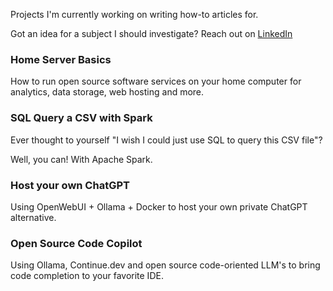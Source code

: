 Projects I'm currently working on writing how-to articles for.

Got an idea for a subject I should investigate? Reach out on [LinkedIn](https://www.linkedin.com/in/sean-missingham/)



### Home Server Basics

How to run open source software services on your home computer for analytics, data storage, web hosting and more.
 
### SQL Query a CSV with Spark

Ever thought to yourself "I wish I could just use SQL to query this CSV file"?

Well, you can! With Apache Spark.

### Host your own ChatGPT

Using OpenWebUI + Ollama + Docker to host your own private ChatGPT alternative.

### Open Source Code Copilot

Using Ollama, Continue.dev and open source code-oriented LLM's to bring code completion to your favorite IDE. 

